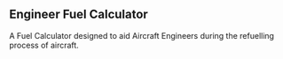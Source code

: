 ## Engineer Fuel Calculator

A Fuel Calculator designed to aid Aircraft Engineers during the refuelling process of aircraft. 